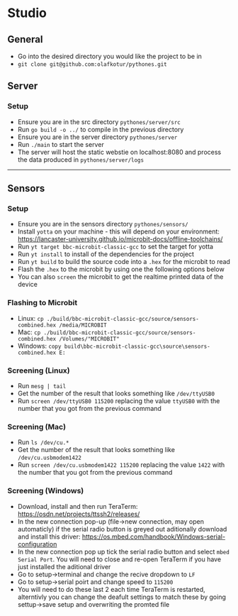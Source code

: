 # Studio

## General
* Go into the desired directory you would like the project to be in
* `git clone git@github.com:olafkotur/pythones.git`

## Server

### Setup
* Ensure you are in the src directory `pythones/server/src`
* Run `go build -o ../` to compile in the previous directory
* Ensure you are in the server directory `pythones/server`
* Run `./main` to start the server
* The server will host the static webstie on localhost:8080 and process the data produced in `pythones/server/logs`

***

## Sensors

### Setup
* Ensure you are in the sensors directory `pythones/sensors/`
* Install `yotta` on your machine - this will depend on your environment: https://lancaster-university.github.io/microbit-docs/offline-toolchains/
* Run `yt target bbc-microbit-classic-gcc` to set the target for yotta
* Run `yt install` to install of the dependencies for the project
* Run `yt build` to build the source code into a `.hex` for the microbit to read
* Flash the `.hex` to the microbit by using one the following options below
* You can also `screen` the microbit to get the realtime printed data of the device

### Flashing to Microbit
* Linux: `cp ./build/bbc-microbit-classic-gcc/source/sensors-combined.hex /media/MICROBIT`
* Mac: `cp ./build/bbc-microbit-classic-gcc/source/sensors-combined.hex /Volumes/"MICROBIT"`
* Windows: `copy build\bbc-microbit-classic-gcc\source\sensors-combined.hex E:`

### Screening (Linux)
* Run `mesg | tail`
* Get the number of the result that looks something like `/dev/ttyUSB0`
* Run `screen /dev/ttyUSB0 115200` replacing the value `ttyUSB0` with the number that you got from the previous command

### Screening (Mac)
* Run `ls /dev/cu.*`
* Get the number of the result that looks something like `/dev/cu.usbmodem1422`
* Run `screen /dev/cu.usbmodem1422 115200` replacing the value `1422` with the number that you got from the previous command

### Screening (Windows)
* Download, install and then run TeraTerm: https://osdn.net/projects/ttssh2/releases/
* In the new connection pop-up (file->new connection, may open automaticly) if the serial radio button is greyed out aditionally download and install this driver: https://os.mbed.com/handbook/Windows-serial-configuration
* In the new connection pop up tick the serial radio button and select `mbed Serial Port`. You will need to close and re-open TeraTerm if you have just installed the aditional driver
* Go to setup->terminal and change the recive dropdown to `LF`
* Go to setup->serial poirt and change speed to `115200`
* You will need to do these last 2 each time TeraTerm is restarted, alterntivly you can change the deafult settings to match these by going settup->save setup and overwriting the promted file

